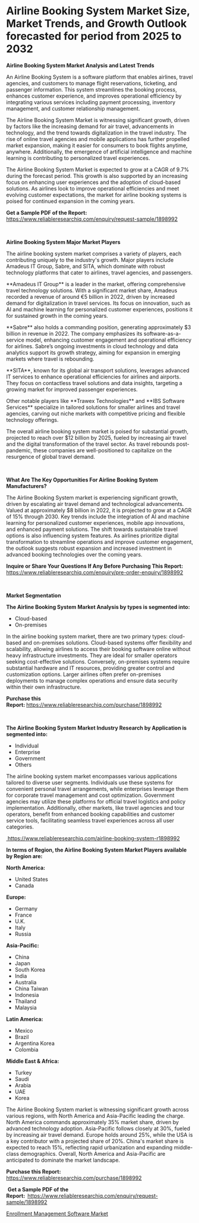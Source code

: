 <p><h1>Airline Booking System Market Size, Market Trends, and Growth Outlook forecasted for period from 2025 to 2032</h1></p><p><strong>Airline Booking System Market Analysis and Latest Trends</strong></p>
<p><p>An Airline Booking System is a software platform that enables airlines, travel agencies, and customers to manage flight reservations, ticketing, and passenger information. This system streamlines the booking process, enhances customer experience, and improves operational efficiency by integrating various services including payment processing, inventory management, and customer relationship management.</p><p>The Airline Booking System Market is witnessing significant growth, driven by factors like the increasing demand for air travel, advancements in technology, and the trend towards digitalization in the travel industry. The rise of online travel agencies and mobile applications has further propelled market expansion, making it easier for consumers to book flights anytime, anywhere. Additionally, the emergence of artificial intelligence and machine learning is contributing to personalized travel experiences.</p><p>The Airline Booking System Market is expected to grow at a CAGR of 9.7% during the forecast period. This growth is also supported by an increasing focus on enhancing user experiences and the adoption of cloud-based solutions. As airlines look to improve operational efficiencies and meet evolving customer expectations, the market for airline booking systems is poised for continued expansion in the coming years.</p></p>
<p><strong>Get a Sample PDF of the Report:&nbsp;</strong> <a href="https://www.reliableresearchiq.com/enquiry/request-sample/1898992?utm_campaign=2313&utm_medium=2&utm_source=Github&utm_content=ia&utm_term=09032025&utm_id=airline-booking-system">https://www.reliableresearchiq.com/enquiry/request-sample/1898992</a></p>
<p>&nbsp;</p>
<p><strong>Airline Booking System Major Market Players</strong></p>
<p><p>The airline booking system market comprises a variety of players, each contributing uniquely to the industry's growth. Major players include Amadeus IT Group, Sabre, and SITA, which dominate with robust technology platforms that cater to airlines, travel agencies, and passengers.</p><p>**Amadeus IT Group** is a leader in the market, offering comprehensive travel technology solutions. With a significant market share, Amadeus recorded a revenue of around €5 billion in 2022, driven by increased demand for digitalization in travel services. Its focus on innovation, such as AI and machine learning for personalized customer experiences, positions it for sustained growth in the coming years.</p><p>**Sabre** also holds a commanding position, generating approximately $3 billion in revenue in 2022. The company emphasizes its software-as-a-service model, enhancing customer engagement and operational efficiency for airlines. Sabre’s ongoing investments in cloud technology and data analytics support its growth strategy, aiming for expansion in emerging markets where travel is rebounding.</p><p>**SITA**, known for its global air transport solutions, leverages advanced IT services to enhance operational efficiencies for airlines and airports. They focus on contactless travel solutions and data insights, targeting a growing market for improved passenger experiences.</p><p>Other notable players like **Trawex Technologies** and **IBS Software Services** specialize in tailored solutions for smaller airlines and travel agencies, carving out niche markets with competitive pricing and flexible technology offerings.</p><p>The overall airline booking system market is poised for substantial growth, projected to reach over $12 billion by 2025, fueled by increasing air travel and the digital transformation of the travel sector. As travel rebounds post-pandemic, these companies are well-positioned to capitalize on the resurgence of global travel demand.</p></p>
<p>&nbsp;</p>
<p><strong>What Are The Key Opportunities For Airline Booking System Manufacturers?</strong></p>
<p><p>The Airline Booking System market is experiencing significant growth, driven by escalating air travel demand and technological advancements. Valued at approximately $8 billion in 2022, it is projected to grow at a CAGR of 15% through 2030. Key trends include the integration of AI and machine learning for personalized customer experiences, mobile app innovations, and enhanced payment solutions. The shift towards sustainable travel options is also influencing system features. As airlines prioritize digital transformation to streamline operations and improve customer engagement, the outlook suggests robust expansion and increased investment in advanced booking technologies over the coming years.</p></p>
<p><strong>Inquire or Share Your Questions If Any Before Purchasing This Report:</strong> <a href="https://www.reliableresearchiq.com/enquiry/pre-order-enquiry/1898992?utm_campaign=2313&utm_medium=2&utm_source=Github&utm_content=ia&utm_term=09032025&utm_id=airline-booking-system">https://www.reliableresearchiq.com/enquiry/pre-order-enquiry/1898992</a></p>
<p>&nbsp;</p>
<p><strong>Market Segmentation</strong></p>
<p><strong>The Airline Booking System Market Analysis by types is segmented into:</strong></p>
<p><ul><li>Cloud-based</li><li>On-premises</li></ul></p>
<p><p>In the airline booking system market, there are two primary types: cloud-based and on-premises solutions. Cloud-based systems offer flexibility and scalability, allowing airlines to access their booking software online without heavy infrastructure investments. They are ideal for smaller operators seeking cost-effective solutions. Conversely, on-premises systems require substantial hardware and IT resources, providing greater control and customization options. Larger airlines often prefer on-premises deployments to manage complex operations and ensure data security within their own infrastructure.</p></p>
<p><strong>Purchase this Report:&nbsp;</strong><a href="https://www.reliableresearchiq.com/purchase/1898992?utm_campaign=2313&utm_medium=2&utm_source=Github&utm_content=ia&utm_term=09032025&utm_id=airline-booking-system">https://www.reliableresearchiq.com/purchase/1898992</a></p>
<p>&nbsp;</p>
<p><strong>The Airline Booking System Market Industry Research by Application is segmented into:</strong></p>
<p><ul><li>Individual</li><li>Enterprise</li><li>Government</li><li>Others</li></ul></p>
<p><p>The airline booking system market encompasses various applications tailored to diverse user segments. Individuals use these systems for convenient personal travel arrangements, while enterprises leverage them for corporate travel management and cost optimization. Government agencies may utilize these platforms for official travel logistics and policy implementation. Additionally, other markets, like travel agencies and tour operators, benefit from enhanced booking capabilities and customer service tools, facilitating seamless travel experiences across all user categories.</p></p>
<p><a href="https://www.reliableresearchiq.com/airline-booking-system-r1898992?utm_campaign=2313&utm_medium=2&utm_source=Github&utm_content=ia&utm_term=09032025&utm_id=airline-booking-system">&nbsp;https://www.reliableresearchiq.com/airline-booking-system-r1898992</a></p>
<p><strong>In terms of Region, the Airline Booking System Market Players available by Region are:</strong></p>
<p>
    <p> <strong> North America: </strong>
        <ul>
            <li>United States</li>
            <li>Canada</li>
        </ul>
        </p> 
    <p> <strong> Europe: </strong>
        <ul>
            <li>Germany</li>
            <li>France</li>
            <li>U.K.</li>
            <li>Italy</li>
            <li>Russia</li>
        </ul>
        </p> 
    <p> <strong> Asia-Pacific: </strong>
        <ul>
            <li>China</li>
            <li>Japan</li>
            <li>South Korea</li>
            <li>India</li>
            <li>Australia</li>
            <li>China Taiwan</li>
            <li>Indonesia</li>
            <li>Thailand</li>
            <li>Malaysia</li>
        </ul>
        </p> 
    <p> <strong> Latin America: </strong>
        <ul>
            <li>Mexico</li>
            <li>Brazil</li>
            <li>Argentina Korea</li>
            <li>Colombia</li>
        </ul>
        </p> 
    <p> <strong> Middle East & Africa: </strong>
        <ul>
            <li>Turkey</li>
            <li>Saudi</li>
            <li>Arabia</li>
            <li>UAE</li>
            <li>Korea</li>
        </ul>
    </p>
    </p>
<p><p>The Airline Booking System market is witnessing significant growth across various regions, with North America and Asia-Pacific leading the charge. North America commands approximately 35% market share, driven by advanced technology adoption. Asia-Pacific follows closely at 30%, fueled by increasing air travel demand. Europe holds around 25%, while the USA is a key contributor with a projected share of 20%. China's market share is expected to reach 15%, reflecting rapid urbanization and expanding middle-class demographics. Overall, North America and Asia-Pacific are anticipated to dominate the market landscape.</p></p>
<p><strong>Purchase this Report: </strong><a href="https://www.reliableresearchiq.com/purchase/1898992?utm_campaign=2313&utm_medium=2&utm_source=Github&utm_content=ia&utm_term=09032025&utm_id=airline-booking-system">https://www.reliableresearchiq.com/purchase/1898992</a></p>
<p>&nbsp;<strong>Get a Sample PDF of the Report:&nbsp;&nbsp;</strong><a href="https://www.reliableresearchiq.com/enquiry/request-sample/1898992?utm_campaign=2313&utm_medium=2&utm_source=Github&utm_content=ia&utm_term=09032025&utm_id=airline-booking-system">https://www.reliableresearchiq.com/enquiry/request-sample/1898992</a></p>
<p><strong></strong></p>
<p><p><a href="https://github.com/yazminwollma30/Market-Research-Report-List-1/blob/main/enrollment-management-software-market.md?utm_campaign=2313&utm_medium=2&utm_source=Github&utm_content=ia&utm_term=09032025&utm_id=airline-booking-system">Enrollment Management Software Market</a></p></p>